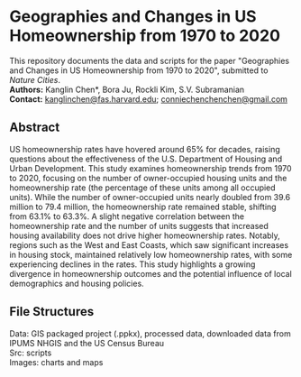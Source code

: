 # Geographies and Changes in US Homeownership from 1970 to 2020

This repository documents the data and scripts for the paper "Geographies and Changes in US Homeownership from 1970 to 2020", submitted to *Nature Cities*.
<br> **Authors:** Kanglin Chen*, Bora Ju, Rockli Kim, S.V. Subramanian
<br> **Contact:** kanglinchen@fas.harvard.edu; conniechenchenchen@gmail.com

## Abstract
US homeownership rates have hovered around 65% for decades, raising questions about the effectiveness of the U.S. Department of Housing and Urban Development. This study examines homeownership trends from 1970 to 2020, focusing on the number of owner-occupied housing units and the homeownership rate (the percentage of these units among all occupied units). While the number of owner-occupied units nearly doubled from 39.6 million to 79.4 million, the homeownership rate remained stable, shifting from 63.1% to 63.3%. A slight negative correlation between the homeownership rate and the number of units suggests that increased housing availability does not drive higher homeownership rates. Notably, regions such as the West and East Coasts, which saw significant increases in housing stock, maintained relatively low homeownership rates, with some experiencing declines in the rates. This study highlights a growing divergence in homeownership outcomes and the potential influence of local demographics and housing policies.

## File Structures
Data: GIS packaged project (.ppkx), processed data, downloaded data from IPUMS NHGIS and the US Census Bureau
<br> Src: scripts
<br> Images: charts and maps
